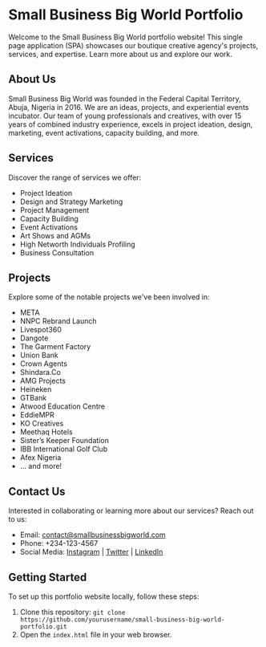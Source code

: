 # Small Business Big World Portfolio

Welcome to the Small Business Big World portfolio website! This single page application (SPA) showcases our boutique creative agency's projects, services, and expertise. Learn more about us and explore our work.

## About Us

Small Business Big World was founded in the Federal Capital Territory, Abuja, Nigeria in 2016. We are an ideas, projects, and experiential events incubator. Our team of young professionals and creatives, with over 15 years of combined industry experience, excels in project ideation, design, marketing, event activations, capacity building, and more.

## Services

Discover the range of services we offer:

- Project Ideation
- Design and Strategy Marketing
- Project Management
- Capacity Building
- Event Activations
- Art Shows and AGMs
- High Networth Individuals Profiling
- Business Consultation

## Projects

Explore some of the notable projects we've been involved in:

- META
- NNPC Rebrand Launch
- Livespot360
- Dangote
- The Garment Factory
- Union Bank
- Crown Agents
- Shindara.Co
- AMG Projects
- Heineken
- GTBank
- Atwood Education Centre
- EddieMPR
- KO Creatives
- Meethaq Hotels
- Sister’s Keeper Foundation
- IBB International Golf Club
- Afex Nigeria
- ... and more!

## Contact Us

Interested in collaborating or learning more about our services? Reach out to us:

- Email: contact@smallbusinessbigworld.com
- Phone: +234-123-4567
- Social Media: [Instagram](https://www.instagram.com/smallbusinessbigworld/) | [Twitter](https://twitter.com/sbbw_official) | [LinkedIn](https://www.linkedin.com/company/smallbusinessbigworld)

## Getting Started

To set up this portfolio website locally, follow these steps:

1. Clone this repository: `git clone https://github.com/yourusername/small-business-big-world-portfolio.git`
2. Open the `index.html` file in your web browser.

